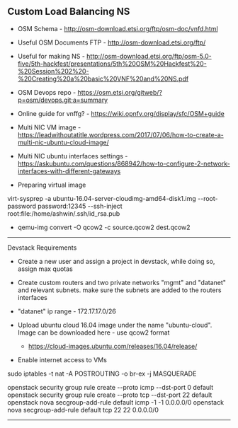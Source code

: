 ## Custom Load Balancing NS

+ OSM Schema - http://osm-download.etsi.org/ftp/osm-doc/vnfd.html

+ Useful OSM Documents FTP - http://osm-download.etsi.org/ftp/

+ Useful for making NS - http://osm-download.etsi.org/ftp/osm-5.0-five/5th-hackfest/presentations/5th%20OSM%20Hackfest%20-%20Session%202%20-%20Creating%20a%20basic%20VNF%20and%20NS.pdf

+ OSM Devops repo - https://osm.etsi.org/gitweb/?p=osm/devops.git;a=summary

+ Online guide for vnffg? - https://wiki.opnfv.org/display/sfc/OSM+guide

+ Multi NIC VM image - https://leadwithoutatitle.wordpress.com/2017/07/06/how-to-create-a-multi-nic-ubuntu-cloud-image/

+ Multi NIC ubuntu interfaces settings - https://askubuntu.com/questions/868942/how-to-configure-2-network-interfaces-with-different-gateways 

+ Preparing virtual image

virt-sysprep -a ubuntu-16.04-server-cloudimg-amd64-disk1.img --root-password password:12345 --ssh-inject root:file:/home/ashwin/.ssh/id_rsa.pub

+ qemu-img convert -O qcow2 -c source.qcow2 dest.qcow2

----

Devstack Requirements

+ Create a new user and assign a project in devstack, while doing so, assign max quotas

+ Create custom routers and two private networks "mgmt" and "datanet" and relevant subnets. make sure the subnets are added to the routers interfaces 

+ "datanet" ip range - 172.17.17.0/26 

+ Upload ubuntu cloud 16.04 image under the name "ubuntu-cloud". Image can be downloaded here - use qcow2 format
    - https://cloud-images.ubuntu.com/releases/16.04/release/

+ Enable internet access to VMs

sudo iptables -t nat -A POSTROUTING -o br-ex -j MASQUERADE

openstack security group rule create --proto icmp --dst-port 0 default
openstack security group rule create --proto tcp --dst-port 22 default
openstack nova secgroup-add-rule default icmp -1 -1 0.0.0.0/0
openstack nova secgroup-add-rule default tcp 22 22 0.0.0.0/0

----
